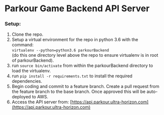 # Parkour Game Backend API Server

### Setup:
1. Clone the repo.
2. Setup a virtual environment for the repo in python 3.6 with the command:  
`virtualenv --python=python3.6 parkourBackend`  
(do this one directory level above the repo to ensure virtualenv is in root of parkourBackend).
3. run `source bin/activate` from within the parkourBackend directory to load the virtualenv.
4. run `pip install -r requirements.txt` to install the required dependencies.
3. Begin coding and commit to a feature branch. Create a pull request from the feature branch to the base branch. Once approved this will be auto-deployed to AWS.
4. Access the API server from: [https://api.parkour.ultra-horizon.com](https://api.parkour.ultra-horizon.com)
